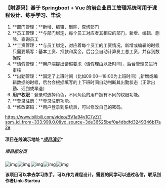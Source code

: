 ### 【附源码】基于 Springboot + Vue 的前企业员工管理系统可用于课程设计、练手学习、毕设

1. **部门管理：**新增、编辑、删除、查询部门
2. **员工管理：**与部门绑定，每个员工对应者其相应的部门，新增、编辑、删除、查询员工
3. **工资管理：**与员工绑定，对应着每个员工的工资情况，新增或编辑的时候只需要填写：基本工资、扣款和奖金，后台会自动计算员工总工资，并存到数据库
4. **请假管理：**用户端提出请假要求（请假理由以及时间），后台管理员进行审核
5. **出勤管理：**固定了上班时间（比如09:00--18:00为上班时间）,新增或编辑数据的时候，后台会根据填写的上下班时间自动判断其出勤状态（正常出勤、迟到或早退）
6. **用户权限**：登录时选择角色，不同角色的用户拥有不同的权限功能。
7. **登录注册：**登录注册功能。
8. **修改密码：**用户登录到系统后，可以修改自己的密码。

https://www.bilibili.com/video/BV1a94y1C7yZ/?spm_id_from=333.999.0.0&vd_source=3de36525bef0a4dbdfd3249346b17a2e

####  **项目在线演示地址 \**[项目演示](https://www.bilibili.com/video/BV1a94y1C7yZ/?spm_id_from=333.999.0.0&vd_source=3de36525bef0a4dbdfd3249346b17a2e)\****

##### 项目部分页 

![img](https://img-blog.csdnimg.cn/4cfd0995e77d43689a3b08e6fc4a285c.jpeg)![点击并拖拽以移动](data:image/gif;base64,R0lGODlhAQABAPABAP///wAAACH5BAEKAAAALAAAAAABAAEAAAICRAEAOw==)![img](https://img-blog.csdnimg.cn/5b7d0988cb3c4ba3a64a71b4b68fbb41.jpeg)![点击并拖拽以移动](data:image/gif;base64,R0lGODlhAQABAPABAP///wAAACH5BAEKAAAALAAAAAABAAEAAAICRAEAOw==)![img](https://img-blog.csdnimg.cn/3ce7fff957f543129b7df00a7296b95a.jpeg)![点击并拖拽以移动](data:image/gif;base64,R0lGODlhAQABAPABAP///wAAACH5BAEKAAAALAAAAAABAAEAAAICRAEAOw==)![img](https://img-blog.csdnimg.cn/db73e332f0414838bc2e55a494793737.jpeg)![点击并拖拽以移动](data:image/gif;base64,R0lGODlhAQABAPABAP///wAAACH5BAEKAAAALAAAAAABAAEAAAICRAEAOw==)![img](https://img-blog.csdnimg.cn/c73d5c58f59a40e8a919c276821d3644.jpeg)![点击并拖拽以移动](data:image/gif;base64,R0lGODlhAQABAPABAP///wAAACH5BAEKAAAALAAAAAABAAEAAAICRAEAOw==) 

**该项目可以拿去学习练手，可以作为课程设计，需要的同学可以通过私信，联系到作者Link-Startou**